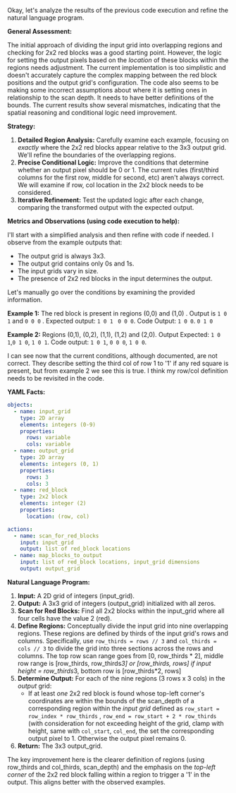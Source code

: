 Okay, let's analyze the results of the previous code execution and refine the natural language program.

**General Assessment:**

The initial approach of dividing the input grid into overlapping regions and checking for 2x2 red blocks was a good starting point. However, the logic for setting the output pixels based on the *location* of these blocks within the regions needs adjustment. The current implementation is too simplistic and doesn't accurately capture the complex mapping between the red block positions and the output grid's configuration. The code also seems to be making some incorrect assumptions about where it is setting ones in relationship to the scan depth. It needs to have better definitions of the bounds. The current results show several mismatches, indicating that the spatial reasoning and conditional logic need improvement.

**Strategy:**

1. **Detailed Region Analysis:** Carefully examine each example, focusing on *exactly* where the 2x2 red blocks appear relative to the 3x3 output grid. We'll refine the boundaries of the overlapping regions.
2. **Precise Conditional Logic:** Improve the conditions that determine whether an output pixel should be 0 or 1. The current rules (first/third columns for the first row, middle for second, etc) aren't always correct. We will examine if row, col location in the 2x2 block needs to be considered.
3. **Iterative Refinement:** Test the updated logic after each change, comparing the transformed output with the expected output.

**Metrics and Observations (using code execution to help):**

I'll start with a simplified analysis and then refine with code if needed. I observe from the example outputs that:

*   The output grid is always 3x3.
*   The output grid contains only 0s and 1s.
*   The input grids vary in size.
*   The presence of 2x2 red blocks in the input determines the output.

Let's manually go over the conditions by examining the provided information.

**Example 1:** The red block is present in regions (0,0) and (1,0) . Output is `1 0 1` and `0 0 0` . Expected output: `1 0 1` ` 0 0 0`. Code Output: `1 0 0`. `0 1 0`

**Example 2:**  Regions (0,1), (0,2), (1,1), (1,2) and (2,0).  Output Expected: `1 0 1`,`0 1 0`, `1 0 1`. Code output: `1 0 1`, `0 0 0`, `1 0 0`.

I can see now that the current conditions, although documented, are not correct. They describe setting the third col of row 1 to '1' if any red square is present, but from example 2 we see this is true. I think my row/col definition needs to be revisited in the code.

**YAML Facts:**


```yaml
objects:
  - name: input_grid
    type: 2D array
    elements: integers (0-9)
    properties:
      rows: variable
      cols: variable
  - name: output_grid
    type: 2D array
    elements: integers (0, 1)
    properties:
      rows: 3
      cols: 3
  - name: red_block
    type: 2x2 block
    elements: integer (2)
    properties:
      location: (row, col)

actions:
  - name: scan_for_red_blocks
    input: input_grid
    output: list of red_block locations
  - name: map_blocks_to_output
    input: list of red_block locations, input_grid dimensions
    output: output_grid
```


**Natural Language Program:**

1.  **Input:** A 2D grid of integers (input\_grid).
2.  **Output:** A 3x3 grid of integers (output\_grid) initialized with all zeros.
3.  **Scan for Red Blocks:** Find all 2x2 blocks within the input\_grid where all four cells have the value 2 (red).
4.  **Define Regions:** Conceptually divide the input grid into nine overlapping regions.  These regions are defined by thirds of the input grid's rows and columns. Specifically, use `row_thirds = rows // 3` and `col_thirds = cols // 3` to divide the grid into three sections across the rows and columns. The top row scan range goes from [0, row_thirds * 2], middle row range is [row_thirds, row_thirds*3] or [row_thirds, rows] if input height = row_thirds*3, bottom row is [row_thirds*2, rows]
5. **Determine Output:**  For each of the nine regions (3 rows x 3 cols) in the *output* grid:
   * If at least *one* 2x2 red block is found whose top-left corner's coordinates are within the bounds of the scan_depth of a corresponding region within the *input grid* defined as `row_start = row_index * row_thirds` , `row_end = row_start + 2 * row_thirds` (with consideration for not exceeding height of the grid, clamp with height, same with `col_start`, `col_end`, the set the corresponding output pixel to 1. Otherwise the output pixel remains 0.
6.  **Return:** The 3x3 output\_grid.

The key improvement here is the clearer definition of regions (using row\_thirds and col\_thirds, scan\_depth) and the emphasis on the *top-left corner* of the 2x2 red block falling within a region to trigger a '1' in the output. This aligns better with the observed examples.
